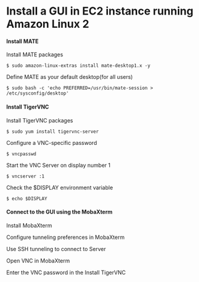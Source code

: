 Install a GUI in EC2 instance running Amazon Linux 2
=============

#### Install MATE

Install MATE packages

    $ sudo amazon-linux-extras install mate-desktop1.x -y

Define MATE as your default desktop(for all users)
 
    $ sudo bash -c 'echo PREFERRED=/usr/bin/mate-session > /etc/sysconfig/desktop'
    
#### Install TigerVNC

Install TigerVNC packages

    $ sudo yum install tigervnc-server

Configure a VNC-specific password

    $ vncpasswd 

Start the VNC Server on display number 1

    $ vncserver :1
    
Check the $DISPLAY environment variable

    $ echo $DISPLAY
    
#### Connect to the GUI using the MobaXterm

Install MobaXterm

Configure tunneling preferences in MobaXterm

Use SSH tunneling to connect to Server

Open VNC in MobaXterm

Enter the VNC password in the Install TigerVNC